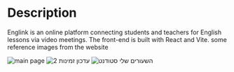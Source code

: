 # Description
Englink is an online platform connecting students and teachers for English lessons via video meetings. The front-end is built with React and Vite.
some reference images from the website

![main page](https://github.com/Englink/Englink-front/assets/78510330/20aa30fc-9dfe-4904-9167-56aeb7b355b7)
![עדכון זמינות 2](https://github.com/Englink/Englink-front/assets/78510330/f79e1bc9-96c9-4321-9962-665e47f6dabf)
![השעורים שלי סטודנט](https://github.com/Englink/Englink-front/assets/78510330/6ed105db-b3c7-4a39-aaf7-ba386724c2b8)
